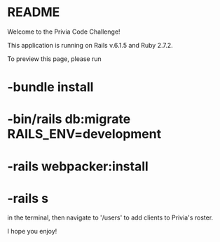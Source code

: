 # README

Welcome to the Privia Code Challenge!

This application is running on Rails v.6.1.5 and Ruby 2.7.2.

To preview this page, please run 
# -bundle install
# -bin/rails db:migrate RAILS_ENV=development
# -rails webpacker:install
# -rails s 
in the terminal, then navigate to '/users' to add clients to Privia's roster.

I hope you enjoy!
